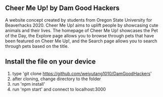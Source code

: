 ## Cheer Me Up! by Dam Good Hackers

A website concept created by students from Oregon State University for Beaverhacks 2020. Cheer Me Up! aims to uplift people by showcasing cute animals and their lives. The homepage of Cheer Me Up! showcases the Pet of the Day, the Explore page allows you to browse through pets that have been featured on Cheer Me Up!, and the Search page allows you to search through pets based on the title.    



## Install the file on your device
1. type 'git clone https://github.com/weiyutang1010/DamGoodHackers'
2. after cloning, change directory to the folder
3. run 'npm install'
4. run 'npm start' and connect to localhost:3000
